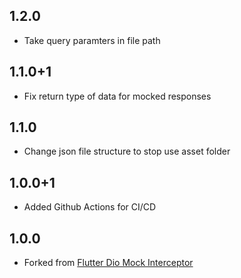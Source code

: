 ## 1.2.0
* Take query paramters in file path

## 1.1.0+1
* Fix return type of data for mocked responses

## 1.1.0
* Change json file structure to stop use asset folder

## 1.0.0+1
* Added Github Actions for CI/CD

## 1.0.0
* Forked from [Flutter Dio Mock Interceptor](https://github.com/yongxin-tech/Flutter_Dio_Mock_Interceptor)
